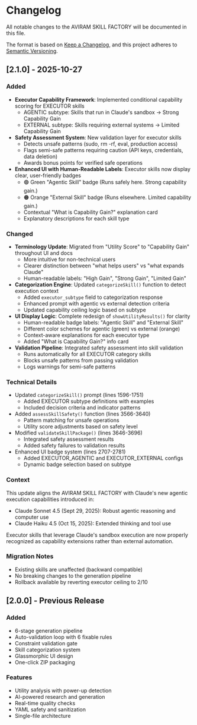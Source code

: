 # Changelog

All notable changes to the AVIRAM SKILL FACTORY will be documented in this file.

The format is based on [Keep a Changelog](https://keepachangelog.com/en/1.0.0/),
and this project adheres to [Semantic Versioning](https://semver.org/spec/v2.0.0.html).

## [2.1.0] - 2025-10-27

### Added
- **Executor Capability Framework**: Implemented conditional capability scoring for EXECUTOR skills
  - AGENTIC subtype: Skills that run in Claude's sandbox → Strong Capability Gain
  - EXTERNAL subtype: Skills requiring external systems → Limited Capability Gain
- **Safety Assessment System**: New validation layer for executor skills
  - Detects unsafe patterns (sudo, rm -rf, eval, production access)
  - Flags semi-safe patterns requiring caution (API keys, credentials, data deletion)
  - Awards bonus points for verified safe operations
- **Enhanced UI with Human-Readable Labels**: Executor skills now display clear, user-friendly badges
  - 🟢 Green "Agentic Skill" badge (Runs safely here. Strong capability gain.)
  - 🟠 Orange "External Skill" badge (Runs elsewhere. Limited capability gain.)
  - Contextual "What is Capability Gain?" explanation card
  - Explanatory descriptions for each skill type

### Changed
- **Terminology Update**: Migrated from "Utility Score" to "Capability Gain" throughout UI and docs
  - More intuitive for non-technical users
  - Clearer distinction between "what helps users" vs "what expands Claude"
  - Human-readable labels: "High Gain", "Strong Gain", "Limited Gain"
- **Categorization Engine**: Updated `categorizeSkill()` function to detect execution context
  - Added `executor_subtype` field to categorization response
  - Enhanced prompt with agentic vs external detection criteria
  - Updated capability ceiling logic based on subtype
- **UI Display Logic**: Complete redesign of `showUtilityResults()` for clarity
  - Human-readable badge labels: "Agentic Skill" and "External Skill"
  - Different color schemes for agentic (green) vs external (orange)
  - Context-aware explanations for each executor type
  - Added "What is Capability Gain?" info card
- **Validation Pipeline**: Integrated safety assessment into skill validation
  - Runs automatically for all EXECUTOR category skills
  - Blocks unsafe patterns from passing validation
  - Logs warnings for semi-safe patterns

### Technical Details
- Updated `categorizeSkill()` prompt (lines 1596-1751)
  - Added EXECUTOR subtype definitions with examples
  - Included decision criteria and indicator patterns
- Added `assessSkillSafety()` function (lines 3566-3640)
  - Pattern matching for unsafe operations
  - Utility score adjustments based on safety level
- Modified `validateSkillPackage()` (lines 3646-3696)
  - Integrated safety assessment results
  - Added safety failures to validation results
- Enhanced UI badge system (lines 2707-2781)
  - Added EXECUTOR_AGENTIC and EXECUTOR_EXTERNAL configs
  - Dynamic badge selection based on subtype

### Context
This update aligns the AVIRAM SKILL FACTORY with Claude's new agentic execution capabilities introduced in:
- Claude Sonnet 4.5 (Sept 29, 2025): Robust agentic reasoning and computer use
- Claude Haiku 4.5 (Oct 15, 2025): Extended thinking and tool use

Executor skills that leverage Claude's sandbox execution are now properly recognized as capability extensions rather than external automation.

### Migration Notes
- Existing skills are unaffected (backward compatible)
- No breaking changes to the generation pipeline
- Rollback available by reverting executor ceiling to 2/10

## [2.0.0] - Previous Release

### Added
- 6-stage generation pipeline
- Auto-validation loop with 6 fixable rules
- Constraint validation gate
- Skill categorization system
- Glassmorphic UI design
- One-click ZIP packaging

### Features
- Utility analysis with power-up detection
- AI-powered research and generation
- Real-time quality checks
- YAML safety and sanitization
- Single-file architecture
